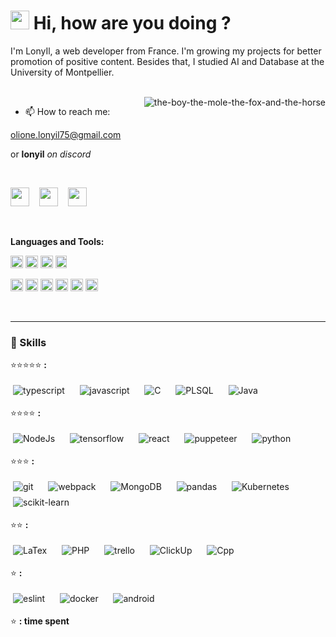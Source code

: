 <h1><img src="https://em-content.zobj.net/source/facebook/65/sunflower_1f33b.png" width="30"/> Hi, how are you doing ? </h1>


I'm LonyIl, a web developer from France. 
I'm growing my projects for better promotion of positive content. Besides that, I studied AI and Database at the University of Montpellier.
  
<br>

<img align="right" alt="the-boy-the-mole-the-fox-and-the-horse" src="assets/gif/the-boy-the-mole-the-fox-and-the-horse.gif" />

 - 📫 How to reach me:
 
[olione.lonyil75@gmail.com](mailto:olione.lonyil75@gmail.com)

or
**lonyil** *on discord*

 <br>

<p align="left">
<a href="https://www.linkedin.com/in/olione-lonie-530373260/" target="_blank"><img height="30" width="30" src="https://upload.wikimedia.org/wikipedia/commons/thumb/c/c9/Linkedin.svg/200px-Linkedin.svg.png?20120426133134"></a>&nbsp;&nbsp;&nbsp;
<a href="https://twitter.com/LonieAI23" target="_blank"><img height="30" width="30" src="https://assets1.chainstoreage.com/styles/max_width_320/s3/2023-07/twitter-x-logo.png?itok=TGv7ti1u"></a>&nbsp;&nbsp;&nbsp;
<a href="https://open.spotify.com/user/f05v6bvys0r1ecnzujm5w2n7h?si=46299a0102514e60" target="_blank"><img height="30" width="30" src="https://www.vectorlogo.zone/logos/spotify/spotify-tile.svg" background-color: #6DB3F2 ></a>&nbsp;&nbsp;&nbsp;
</p>

<br>

**Languages and Tools:**
<br>

<code><img height="20" src="https://www.vectorlogo.zone/logos/nodejs/nodejs-icon.svg"></code>
        <code><img height="20" src="https://www.vectorlogo.zone/logos/reactjs/reactjs-icon.svg"></code>
        <code><img height="20" src="https://www.vectorlogo.zone/logos/tensorflow/tensorflow-icon.svg"></code>
        <code><img height="20" width="18" src="https://encrypted-tbn0.gstatic.com/images?q=tbn:ANd9GcS12F6IAGa0gMwW8A5Ls4Sf2L1RY3Zn_SjqdJ6-fHqqhMpvs6bpkgK-SkE8OE-EhBCBdGk&usqp=CAU"></code>
   

<code><img height="20" src="https://upload.vectorlogo.zone/logos/javascript/images/239ec8a4-163e-4792-83b6-3f6d96911757.svg"></code>
<code><img height="20" src="https://www.vectorlogo.zone/logos/typescriptlang/typescriptlang-icon.svg"></code>
<code><img height="20" src="https://www.vectorlogo.zone/logos/java/java-icon.svg"></code>
<code><img height = "20" src = "https://cdn-icons-png.flaticon.com/512/3161/3161133.png"></code>
<code><img height="20" src="https://www.vectorlogo.zone/logos/python/python-icon.svg"></code>
<code><img height = "20" src = "https://upload.wikimedia.org/wikipedia/commons/thumb/1/18/C_Programming_Language.svg/926px-C_Programming_Language.svg.png"></code>

<br>

---
### 📢 Skills

⭐⭐⭐⭐⭐
**:**
<p align="left">
    <img src="https://img.shields.io/badge/TypeScript-007ACC?style=for-the-badge&logo=typescript&logoColor=white" alt="typescript" style="vertical-align:top; margin:4px">&nbsp;&nbsp;&nbsp;
  <img src="https://img.shields.io/badge/JavaScript-323330?style=for-the-badge&logo=javascript&logoColor=F7DF1E" alt="javascript" style="vertical-align:top; margin:4px">&nbsp;&nbsp;&nbsp;
  <img src="https://img.shields.io/badge/C-00599C?style=for-the-badge&logo=c&logoColor=white" alt="C" style="vertical-align:top; margin:4px">&nbsp;&nbsp;&nbsp;
  <img src="https://img.shields.io/badge/PLSQL-F80000?style=for-the-badge&logo=oracle&logoColor=black" alt="PLSQL" style="vertical-align:top; margin:4px">&nbsp;&nbsp;&nbsp;
  <img src="https://img.shields.io/badge/java-%23ED8B00.svg?style=for-the-badge&logo=openjdk&logoColor=white" alt="Java" style="vertical-align:top; margin:4px">&nbsp;&nbsp;&nbsp;
</p>

⭐⭐⭐⭐
**:**
<p align="left">
 <img src="https://img.shields.io/badge/Node%20js-339933?style=for-the-badge&logo=nodedotjs&logoColor=white" alt="NodeJs" style="vertical-align:top; margin:4px">&nbsp;&nbsp;&nbsp;
  <img src="https://img.shields.io/badge/TensorFlow-FF6F00?style=for-the-badge&logo=TensorFlow&logoColor=white" alt="tensorflow" style="vertical-align:top; margin:4px">&nbsp;&nbsp;&nbsp;
  <img src="https://img.shields.io/badge/React-20232A?style=for-the-badge&logo=react&logoColor=61DAFB" alt="react" style="vertical-align:top; margin:4px">&nbsp;&nbsp;&nbsp;
  <img src="https://img.shields.io/badge/Puppeteer-40B5A4?style=for-the-badge&logo=Puppeteer&logoColor=white" alt="puppeteer" style="vertical-align:top; margin:4px">&nbsp;&nbsp;&nbsp;
  <img src="https://img.shields.io/badge/Python-FFD43B?style=for-the-badge&logo=python&logoColor=blue" alt="python" style="vertical-align:top; margin:4px">&nbsp;&nbsp;&nbsp;

</p>

⭐⭐⭐
**:**
<p align="left">
  <img src="https://img.shields.io/badge/GIT-E44C30?style=for-the-badge&logo=git&logoColor=white" alt="git" style="vertical-align:top; margin:4px">&nbsp;&nbsp;&nbsp;
  <img src="https://img.shields.io/badge/Webpack-8DD6F9?style=for-the-badge&logo=Webpack&logoColor=white" alt="webpack" style="vertical-align:top; margin:4px">&nbsp;&nbsp;&nbsp;
  <img src="https://img.shields.io/badge/MongoDB-4EA94B?style=for-the-badge&logo=mongodb&logoColor=white" alt="MongoDB" style="vertical-align:top; margin:4px">&nbsp;&nbsp;&nbsp;
  <img src="https://img.shields.io/badge/Pandas-2C2D72?style=for-the-badge&logo=pandas&logoColor=white" alt="pandas" style="vertical-align:top; margin:4px">&nbsp;&nbsp;&nbsp;
  <img src="https://img.shields.io/badge/kubernetes-326ce5.svg?&style=for-the-badge&logo=kubernetes&logoColor=white" alt="Kubernetes" style="vertical-align:top; margin:4px">&nbsp;&nbsp;&nbsp;
  <!-- <img src="https://img.shields.io/badge/Numpy-777BB4?style=for-the-badge&logo=numpy&logoColor=white" alt="numpy" style="vertical-align:top; margin:4px">&nbsp;&nbsp;&nbsp;-->
  <img src="https://img.shields.io/badge/scikit_learn-F7931E?style=for-the-badge&logo=scikit-learn&logoColor=white" alt="scikit-learn" style="vertical-align:top; margin:4px">&nbsp;&nbsp;&nbsp;

</p>

⭐⭐
**:**
<p align="left">
  <img src="https://img.shields.io/badge/LaTeX-47A141?style=for-the-badge&logo=LaTeX&logoColor=white" alt="LaTex" style="vertical-align:top; margin:4px">&nbsp;&nbsp;&nbsp;
  <img src="https://img.shields.io/badge/PHP-777BB4?style=for-the-badge&logo=php&logoColor=white" alt="PHP" style="vertical-align:top; margin:4px">&nbsp;&nbsp;&nbsp;
  <img src="https://img.shields.io/badge/Trello-0052CC?style=for-the-badge&logo=trello&logoColor=white" alt="trello" style="vertical-align:top; margin:4px">&nbsp;&nbsp;&nbsp;
  <img src="https://img.shields.io/badge/clickup-%237B68EE.svg?&style=for-the-badge&logo=clickup&logoColor=white" alt="ClickUp" style="vertical-align:top; margin:4px">&nbsp;&nbsp;&nbsp;
  <img src="https://img.shields.io/badge/C%2B%2B-00599C?style=for-the-badge&logo=c%2B%2B&logoColor=white" alt="Cpp" style="vertical-align:top; margin:4px">&nbsp;&nbsp;&nbsp;

</p>

⭐
**:**
<p align="left">
 <img src="https://img.shields.io/badge/eslint-3A33D1?style=for-the-badge&logo=eslint&logoColor=white" alt="eslint" style="vertical-align:top; margin:4px">&nbsp;&nbsp;&nbsp;
  <img src="https://img.shields.io/badge/Docker-2CA5E0?style=for-the-badge&logo=docker&logoColor=white" alt="docker" style="vertical-align:top; margin:4px">&nbsp;&nbsp;&nbsp;
  <!--<img src="https://img.shields.io/badge/Plotly-239120?style=for-the-badge&logo=plotly&logoColor=white" alt="plotly" style="vertical-align:top; margin:4px">&nbsp;&nbsp;&nbsp;-->
  <img src="https://img.shields.io/badge/Android-3DDC84?style=for-the-badge&logo=android&logoColor=white" alt="android" style="vertical-align:top; margin:4px">&nbsp;&nbsp;&nbsp;

</p>

⭐
**: time spent**
